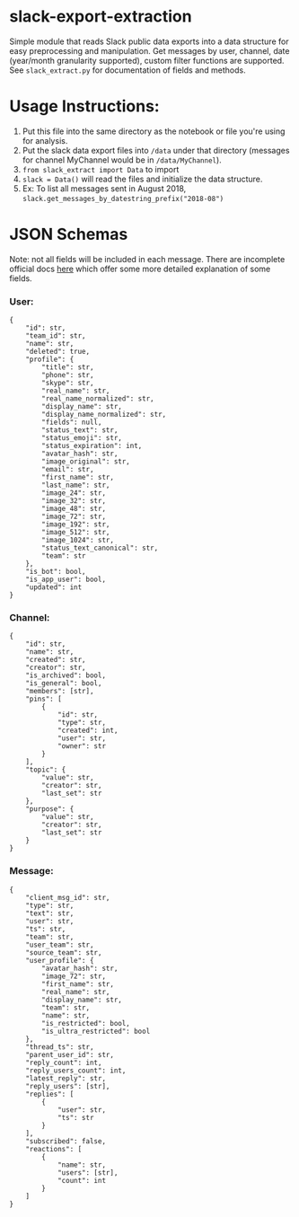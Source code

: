 # slack-export-extraction

Simple module that reads Slack public data exports into a data structure for easy preprocessing and manipulation. Get messages by user, channel, date (year/month granularity supported), custom filter functions are supported. See `slack_extract.py` for documentation of fields and methods.

# Usage Instructions:
1. Put this file into the same directory as the notebook or file you're using for analysis.
2. Put the slack data export files into `/data` under that directory (messages for channel MyChannel would be in `/data/MyChannel`).
3. `from slack_extract import Data` to import
4. `slack = Data()` will read the files and initialize the data structure. 
5. Ex: To list all messages sent in August 2018, `slack.get_messages_by_datestring_prefix("2018-08")`

# JSON Schemas

Note: not all fields will be included in each message. There are incomplete official docs [here](https://slack.com/help/articles/220556107-How-to-read-Slack-data-exports) which offer some more detailed explanation of some fields.

### User:
```
{
    "id": str,
    "team_id": str,
    "name": str,
    "deleted": true,
    "profile": {
        "title": str,
        "phone": str,
        "skype": str,
        "real_name": str,
        "real_name_normalized": str,
        "display_name": str,
        "display_name_normalized": str,
        "fields": null,
        "status_text": str,
        "status_emoji": str,
        "status_expiration": int,
        "avatar_hash": str,
        "image_original": str,
        "email": str,
        "first_name": str,
        "last_name": str,
        "image_24": str,
        "image_32": str,
        "image_48": str,
        "image_72": str,
        "image_192": str,
        "image_512": str,
        "image_1024": str,
        "status_text_canonical": str,
        "team": str
    },
    "is_bot": bool,
    "is_app_user": bool,
    "updated": int
}
```

### Channel:
```
{
    "id": str,
    "name": str,
    "created": str,
    "creator": str,
    "is_archived": bool,
    "is_general": bool,
    "members": [str],
    "pins": [
        {
            "id": str,
            "type": str,
            "created": int,
            "user": str,
            "owner": str
        }
    ],
    "topic": {
        "value": str,
        "creator": str,
        "last_set": str
    },
    "purpose": {
        "value": str,
        "creator": str,
        "last_set": str
    }
}
```

### Message:
```
{
    "client_msg_id": str,
    "type": str,
    "text": str,
    "user": str,
    "ts": str,
    "team": str,
    "user_team": str,
    "source_team": str,
    "user_profile": {
        "avatar_hash": str,
        "image_72": str,
        "first_name": str,
        "real_name": str,
        "display_name": str,
        "team": str,
        "name": str,
        "is_restricted": bool,
        "is_ultra_restricted": bool
    },
    "thread_ts": str,
    "parent_user_id": str,
    "reply_count": int,
    "reply_users_count": int,
    "latest_reply": str,
    "reply_users": [str],
    "replies": [
        {
            "user": str,
            "ts": str
        }
    ],
    "subscribed": false,
    "reactions": [
        {
            "name": str,
            "users": [str],
            "count": int
        }
    ]
}
```

